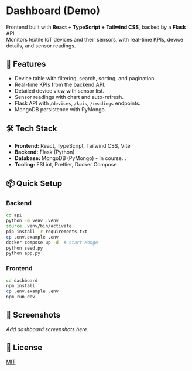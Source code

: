 #  Dashboard (Demo)

Frontend built with **React + TypeScript + Tailwind CSS**, backed by a **Flask** API.  
Monitors textile IoT devices and their sensors, with real-time KPIs, device details, and sensor readings.

## 🚀 Features
- Device table with filtering, search, sorting, and pagination.
- Real-time KPIs from the backend API.
- Detailed device view with sensor list.
- Sensor readings with chart and auto-refresh.
- Flask API with `/devices`, `/kpis`, `/readings` endpoints.
- MongoDB persistence with PyMongo.

## 🛠️ Tech Stack
- **Frontend:** React, TypeScript, Tailwind CSS, Vite
- **Backend:** Flask (Python)
- **Database:** MongoDB (PyMongo) - In course...
- **Tooling:** ESLint, Prettier, Docker Compose

## 📦 Quick Setup

### Backend
```bash
cd api
python -m venv .venv
source .venv/bin/activate
pip install -r requirements.txt
cp .env.example .env
docker compose up -d  # start Mongo
python seed.py
python app.py
```

### Frontend
```bash
cd dashboard
npm install
cp .env.example .env
npm run dev
```

## 📸 Screenshots
_Add dashboard screenshots here._

## 📄 License
[MIT](./LICENSE)
